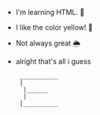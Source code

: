 - I'm learning HTML. 🔢
- I like the color yellow! 💛
- Not always great 🌦
- alright that's all i guess

       ___________
       |
        |______
        |
       |__________

<!---
Torin-Ilya/Torin-Ilya is a ✨ special ✨ repository because its `README.md` (this file) appears on your GitHub profile.
You can click the Preview link to take a look at your changes.
--->
